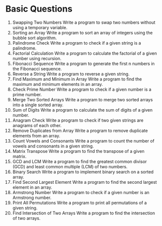 
# Basic Questions
1. Swapping Two Numbers
Write a program to swap two numbers without using a temporary variable.
2. Sorting an Array
Write a program to sort an array of integers using the bubble sort algorithm.
3. Palindrome Check
Write a program to check if a given string is a palindrome.
4. Factorial Calculation
Write a program to calculate the factorial of a given number using recursion.
5. Fibonacci Sequence
Write a program to generate the first n numbers in the Fibonacci sequence.
6. Reverse a String
Write a program to reverse a given string.
7. Find Maximum and Minimum in Array
Write a program to find the maximum and minimum elements in an array.
8. Check Prime Number
Write a program to check if a given number is a prime number.
9. Merge Two Sorted Arrays
Write a program to merge two sorted arrays into a single sorted array.
10. Sum of Digits
Write a program to calculate the sum of digits of a given number.
11. Anagram Check
Write a program to check if two given strings are anagrams of each other.
12. Remove Duplicates from Array
Write a program to remove duplicate elements from an array.
13. Count Vowels and Consonants
Write a program to count the number of vowels and consonants in a given string.
14. Matrix Transpose
Write a program to find the transpose of a given matrix.
15. GCD and LCM
Write a program to find the greatest common divisor (GCD) and least common multiple (LCM) of two
numbers.
16. Binary Search
Write a program to implement binary search on a sorted array.
17. Find Second Largest Element
Write a program to find the second largest element in an array.
18. Armstrong Number
Write a program to check if a given number is an Armstrong number.
19. Print All Permutations
Write a program to print all permutations of a given string.
20. Find Intersection of Two Arrays
Write a program to find the intersection of two arrays.
